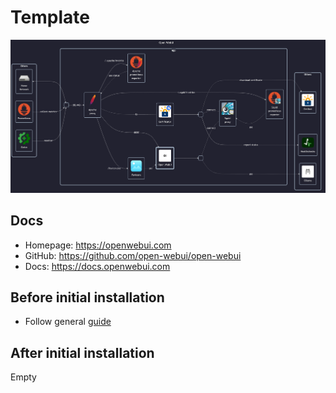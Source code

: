 # Template

![diagram](../../docs/diagrams/out/apps/openwebui.png)

## Docs

- Homepage: <https://openwebui.com>
- GitHub: <https://github.com/open-webui/open-webui>
- Docs: <https://docs.openwebui.com>

## Before initial installation

- Follow general [guide](../../docs/Checklist%20for%20new%20docker-apps.md)

## After initial installation

Empty
